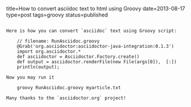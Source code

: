 title=How to convert asciidoc text to html using Groovy
date=2013-08-17
type=post
tags=groovy
status=published
~~~~~~

Here is how you can convert `asciidoc` text using Groovy script:

    // filename: RunAsciidoc.groovy
    @Grab('org.asciidoctor:asciidoctor-java-integration:0.1.3')
    import org.asciidoctor.*
    def asciidoctor = Asciidoctor.Factory.create()
    def output = asciidoctor.renderFile(new File(args[0]),  [:])
    println(output);

Now you may run it

    groovy RunAsciidoc.groovy myarticle.txt

Many thanks to the `asciidoctor.org` project!